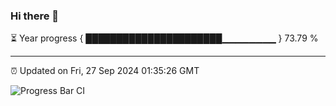 ### Hi there 👋

⏳ Year progress { ██████████████████████▁▁▁▁▁▁▁▁ } 73.79 %

---

⏰ Updated on Fri, 27 Sep 2024 01:35:26 GMT

![Progress Bar CI](https://github.com/liununu/liununu/workflows/Progress%20Bar%20CI/badge.svg)
